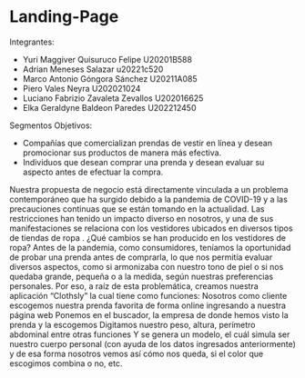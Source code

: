 # Landing-Page

Integrantes:
- Yuri Maggiver Quisuruco Felipe U20201B588 
- Adrian Meneses Salazar u20221c520 
- Marco Antonio Góngora Sánchez  U20211A085 
- Piero Vales Neyra  U202021024 
- Luciano Fabrizio Zavaleta Zevallos U202016625 
- Elka Geraldyne Baldeon Paredes U202212450

Segmentos Objetivos:
- Compañías que comercializan prendas de vestir en línea y desean promocionar sus productos de manera más efectiva.
- Individuos que desean comprar una prenda y desean evaluar su aspecto antes de efectuar la compra.


Nuestra propuesta de negocio está directamente vinculada a un problema contemporáneo que ha surgido debido a la pandemia de COVID-19 y a las precauciones continuas que se están tomando en la actualidad.
Las restricciones han tenido un impacto diverso en nosotros, y una de sus manifestaciones se relaciona con los vestidores ubicados en diversos tipos de tiendas de ropa
. ¿Qué cambios se han producido en los vestidores de ropa? Antes de la pandemia, como consumidores, teníamos la oportunidad de probar una prenda antes de comprarla, lo
que nos permitía evaluar diversos aspectos, como si armonizaba con nuestro tono de piel o si nos quedaba grande, pequeña o a la medida, según nuestras preferencias personales.
Por eso, a raíz de esta problemática, creamos nuestra aplicación “Clothsly” la cual tiene como funciones:
Nosotros como cliente escogemos nuestra prenda favorita de forma online ingresando a nuestra página web 
Ponemos en el buscador, la empresa de donde hemos visto la prenda y la escogemos 
Digitamos nuestro peso, altura, perímetro abdominal entre otras funciones 
Y se genera un modelo, el cuál simula ser nuestro cuerpo personal (con ayuda de los datos ingresados anteriormente) y de esa forma nosotros vemos así cómo nos queda, si el color que escogimos combina o no, etc.
 
